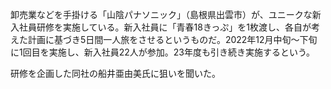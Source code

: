 卸売業などを手掛ける「山陰パナソニック」（島根県出雲市）が、ユニークな新入社員研修を実施している。新入社員に「青春18きっぷ」を1枚渡し、各自が考えた計画に基づき5日間一人旅をさせるというものだ。2022年12月中旬～下旬に1回目を実施し、新入社員22人が参加。23年度も引き続き実施するという。

研修を企画した同社の船井亜由美氏に狙いを聞いた。
